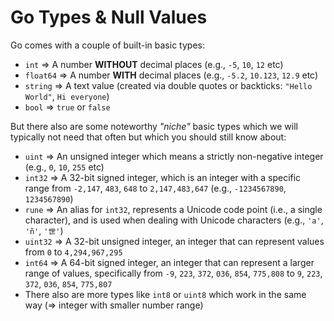 # Go Types & Null Values

Go comes with a couple of built-in basic types:
- `int` =>  A number **WITHOUT** decimal places (e.g., `-5`, `10`, `12` etc)
- `float64` => A number **WITH** decimal places (e.g., `-5.2`, `10.123`, `12.9` etc)
- `string` => A text value (created via double quotes or backticks: `"Hello World"`, `Hi everyone`)
- `bool` => `true` or `false`

But there also are some noteworthy *"niche"* basic types which we will typically not need that often but which you should still know about:
- `uint` => An unsigned integer which means a strictly non-negative integer (e.g., `0`, `10`, `255` etc)
- `int32` => A 32-bit signed integer, which is an integer with a specific range from `-2,147`, `483`, `648` to `2,147,483,647` (e.g., `-1234567890`, `1234567890`)
- `rune` => An alias for `int32`, represents a Unicode code point (i.e., a single character), and is used when dealing with Unicode characters (e.g., `'a'`, `'ñ'`, `'世'`)
- `uint32` => A 32-bit unsigned integer, an integer that can represent values from `0` to `4,294,967,295`
- `int64` => A 64-bit signed integer, an integer that can represent a larger range of values, specifically from `-9`, `223`, `372`, `036`, `854`, `775,808` to `9`, `223`, `372`, `036`, `854`, `775,807`
- There also are more types like `int8` or `uint8` which work in the same way (=> integer with smaller number range)
